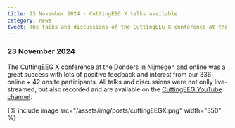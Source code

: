 ```yaml
---
title: 23 November 2024 - CuttingEEG X talks available
category: news
tweet: The talks and discussions of the CuttingEEG X conference at the Donders in Nijmegen and online are now available on https://www.youtube.com/playlist?list=PLUjkffE6WaSJNkcNwxXKa3HJE0ETkHP61
---
```


### 23 November 2024

The CuttingEEG X conference at the Donders in Nijmegen and online was a great success with lots of positive feedback and interest from our 336 online + 42 onsite participants. All talks and discussions were not onlly live-streamed, but also recorded and are available on the [CuttingEEG YouTube channel](https://www.youtube.com/playlist?list=PLUjkffE6WaSJNkcNwxXKa3HJE0ETkHP61).

{% include image src="/assets/img/posts/cuttingEEGX.png" width="350" %}
